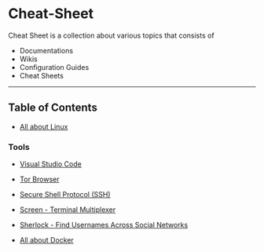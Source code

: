 # Cheat-Sheet

Cheat Sheet is a collection about various topics that consists of

- Documentations
- Wikis
- Configuration Guides
- Cheat Sheets

---

## Table of Contents

- [All about Linux](linux/README.md)

### Tools

- [Visual Studio Code](linux/tools.md#visual-studio-code)
- [Tor Browser](linux/tools.md#tor-browser)
- [Secure Shell Protocol (SSH)](linux/tools.md#secure-shell-protocol-ssh)
- [Screen - Terminal Multiplexer](linux/tools.md#screen)
- [Sherlock - Find Usernames Across Social Networks](linux/tools.md#sherlock)

- [All about Docker](docker/README.md)
